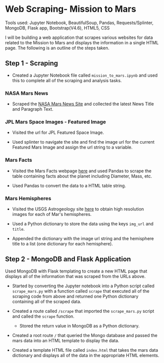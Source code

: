 # Web Scraping- Mission to Mars

Tools used: Jupyter Notebook, BeautifulSoup, Pandas, Requests/Splinter, MongoDB, Flask app, Bootstrap(V4.6), HTML5, CSS

I will be building a web application that scrapes various websites for data related to the Mission to Mars and displays the information in a single HTML page. The following is an outline of the steps taken.

## Step 1 - Scraping

* Created a Jupyter Notebook file called `mission_to_mars.ipynb` and used this to complete all of the scraping and analysis tasks.

### NASA Mars News

* Scraped the [NASA Mars News Site](https://mars.nasa.gov/news/) and collected the latest News Title and Paragraph Text.

### JPL Mars Space Images - Featured Image

* Visited the url for JPL Featured Space Image.

* Used splinter to navigate the site and find the image url for the current Featured Mars Image and assign the url string to a variable.

### Mars Facts

* Visited the Mars Facts webpage [here](https://space-facts.com/mars/) and used Pandas to scrape the table containing facts about the planet including Diameter, Mass, etc.

* Used Pandas to convert the data to a HTML table string.

### Mars Hemispheres

* Visited the USGS Astrogeology site [here](https://astrogeology.usgs.gov/search/results?q=hemisphere+enhanced&k1=target&v1=Mars) to obtain high resolution images for each of Mar's hemispheres.

* Used a Python dictionary to store the data using the keys `img_url` and `title`.

* Appended the dictionary with the image url string and the hemisphere title to a list (one dictionary for each hemisphere).

## Step 2 - MongoDB and Flask Application

Used MongoDB with Flask templating to create a new HTML page that displays all of the information that was scraped from the URLs above.

* Started by converting the Jupyter notebook into a Python script called `scrape_mars.py` with a function called `scrape` that executed all of the scraping code from above and returned one Python dictionary containing all of the scraped data.

* Created a route called `/scrape` that imported the `scrape_mars.py` script and called the `scrape` function.

  * Stored the return value in MongoDB as a Python dictionary.

* Created a root route `/` that queried the Mongo database and passed the mars data into an HTML template to display the data.

* Created a template HTML file called `index.html` that takes the mars data dictionary and displays all of the data in the appropriate HTML elements.